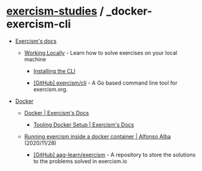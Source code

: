 # [exercism-studies](../README.md) / _docker-exercism-cli

- [Exercism's docs](https://exercism.org/docs)

  - [Working Locally](https://exercism.org/docs/using/solving-exercises/working-locally) - Learn how to solve exercises on your local machine

    - [Installing the CLI](https://exercism.org/cli-walkthrough)

    - [[GitHub] exercism/cli](https://github.com/exercism/cli) - A Go based command line tool for exercism.org.

- [Docker](https://www.docker.com/)

  - [Docker | Exercism's Docs](https://exercism.org/docs/building/tooling/analyzers/docker)

    - [Tooling Docker Setup | Exercism's Docs](https://exercism.org/docs/building/tooling/docker)

  - [Running exercism inside a docker container | Alfonso Alba](https://www.alfonsoalba.com/2020/11/28/exercism-using-docker.html) (2020/11/28)

    - [[GitHub] aag-learn/exercism](https://github.com/aag-learn/exercism) - A repository to store the solutions to the problems solved in exercism.io
